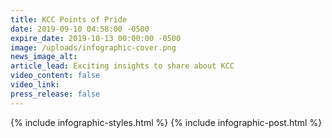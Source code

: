 ```yaml
---
title: KCC Points of Pride
date: 2019-09-10 04:58:00 -0500
expire_date: 2019-10-13 00:00:00 -0500
image: /uploads/infographic-cover.png
news_image_alt:
article_lead: Exciting insights to share about KCC
video_content: false
video_link:
press_release: false
---
```


{% include infographic-styles.html %}
{% include infographic-post.html %}
